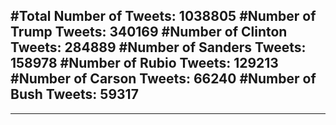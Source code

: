 #Total Number of Tweets: 1038805 
#Number of Trump Tweets: 340169
#Number of Clinton Tweets: 284889
#Number of Sanders Tweets: 158978
#Number of Rubio Tweets: 129213
#Number of Carson Tweets: 66240
#Number of Bush Tweets: 59317
---
---
